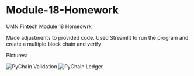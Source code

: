 # Module-18-Homework
UMN Fintech Module 18 Homeowrk

Made adjustments to provided code.  Used Streamlit to run the program and create a multiple block chain and verify

Pictures:


![PyChain Validation](https://user-images.githubusercontent.com/108307921/204940974-42ee2acb-53c2-4ffa-aab2-afaaa6e25f3f.jpg)
![PyChain Ledger](https://user-images.githubusercontent.com/108307921/204941016-9ecd203c-3a3b-4f61-843e-d890b661f0b9.jpg)
